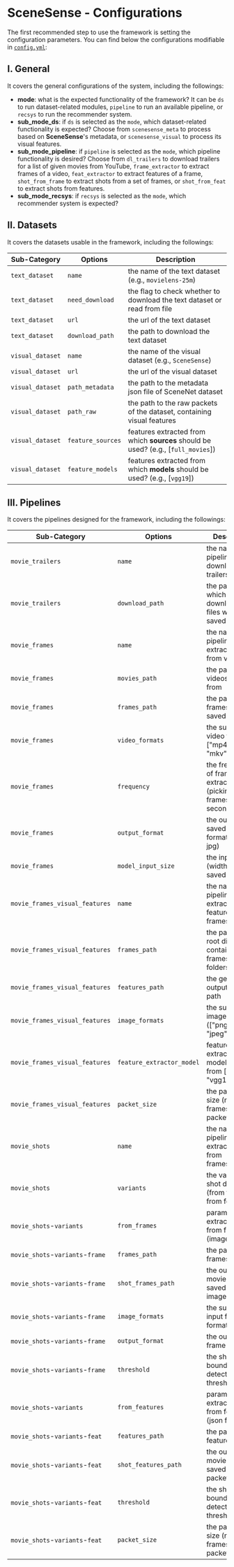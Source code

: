 # SceneSense - Configurations

The first recommended step to use the framework is setting the configuration parameters. You can find below the configurations modifiable in [`config.yml`](/config/config.yml):

## I. General

It covers the general configurations of the system, including the followings:

- **mode**: what is the expected functionality of the framework? It can be `ds` to run dataset-related modules, `pipeline` to run an available pipeline, or `recsys` to run the recommender system.
- **sub_mode_ds**: if `ds` is selected as the `mode`, which dataset-related functionality is expected? Choose from `scenesense_meta` to process based on **SceneSense**'s metadata, or `scenesense_visual` to process its visual features.
- **sub_mode_pipeline**: if `pipeline` is selected as the `mode`, which pipeline functionality is desired? Choose from `dl_trailers` to download trailers for a list of given movies from YouTube, `frame_extractor` to extract frames of a video, `feat_extractor` to extract features of a frame, `shot_from_frame` to extract shots from a set of frames, or `shot_from_feat` to extract shots from features.
- **sub_mode_recsys**: if `recsys` is selected as the `mode`, which recommender system is expected?

## II. Datasets

It covers the datasets usable in the framework, including the followings:

| Sub-Category     | Options           | Description                                                                       |
| ---------------- | ----------------- | --------------------------------------------------------------------------------- |
| `text_dataset`   | `name`            | the name of the text dataset (e.g., `movielens-25m`)                              |
| `text_dataset`   | `need_download`   | the flag to check whether to download the text dataset or read from file          |
| `text_dataset`   | `url`             | the url of the text dataset                                                       |
| `text_dataset`   | `download_path`   | the path to download the text dataset                                             |
| `visual_dataset` | `name`            | the name of the visual dataset (e.g., `SceneSense`)                               |
| `visual_dataset` | `url`             | the url of the visual dataset                                                     |
| `visual_dataset` | `path_metadata`   | the path to the metadata json file of SceneNet dataset                            |
| `visual_dataset` | `path_raw`        | the path to the raw packets of the dataset, containing visual features            |
| `visual_dataset` | `feature_sources` | features extracted from which **sources** should be used? (e.g., [`full_movies`]) |
| `visual_dataset` | `feature_models`  | features extracted from which **models** should be used? (e.g., [`vgg19`])        |

## III. Pipelines

It covers the pipelines designed for the framework, including the followings:

| Sub-Category                     | Options                   | Description                                                          |
| -------------------------------- | ------------------------- | -------------------------------------------------------------------- |
| `movie_trailers`                 | `name`                    | the name of the pipeline to download trailers                        |
| `movie_trailers`                 | `download_path`           | the path in which downloaded files will be saved                     |
| `movie_frames`                   | `name`                    | the name of the pipeline to extract frames from videos               |
| `movie_frames`                   | `movies_path`             | the path of the videos to read from                                  |
| `movie_frames`                   | `frames_path`             | the path of the frames to be saved                                   |
| `movie_frames`                   | `video_formats`           | the supported video franes ["mp4", "avi", "mkv"]                     |
| `movie_frames`                   | `frequency`               | the frequency of frames extraction (picking 'n' frames every second) |
| `movie_frames`                   | `output_format`           | the output saved frames format (e.g., jpg)                           |
| `movie_frames`                   | `model_input_size`        | the input size (width) of the saved frame                            |
| `movie_frames_visual_features`   | `name`                    | the name of the pipeline to extract visual features from frames      |
| `movie_frames_visual_features`   | `frames_path`             | the path to the root directory containing the frames in folders      |
| `movie_frames_visual_features`   | `features_path`           | the generated output features path                                   |
| `movie_frames_visual_features`   | `image_formats`           | the supported image formats (["png", "jpg", "jpeg"])                 |
| `movie_frames_visual_features`   | `feature_extractor_model` | feature extraction models (pick from ["incp3", "vgg19"])             |
| `movie_frames_visual_features`   | `packet_size`             | the packets size (number of frames in each packet)                   |
| `movie_shots`                    | `name`                    | the name of the pipeline to extract shots from frames/features       |
| `movie_shots`                    | `variants`                | the variants of shot detection (from frame or from feature)          |
| `movie_shots`-`variants`         | `from_frames`             | parameters to extract shots from frames (image files)                |
| `movie_shots`-`variants`-`frame` | `frames_path`             | the path to read frames from                                         |
| `movie_shots`-`variants`-`frame` | `shot_frames_path`        | the output movie shots saved as images                               |
| `movie_shots`-`variants`-`frame` | `image_formats`           | the supported input frames format                                    |
| `movie_shots`-`variants`-`frame` | `output_format`           | the output frame format                                              |
| `movie_shots`-`variants`-`frame` | `threshold`               | the shot boundaries detection threshold                              |
| `movie_shots`-`variants`         | `from_features`           | parameters to extract shots from features (json files)               |
| `movie_shots`-`variants`-`feat`  | `features_path`           | the path to read features from                                       |
| `movie_shots`-`variants`-`feat`  | `shot_features_path`      | the output movie shots saved as json packets                         |
| `movie_shots`-`variants`-`feat`  | `threshold`               | the shot boundaries detection threshold                              |
| `movie_shots`-`variants`-`feat`  | `packet_size`             | the packets size (number of frames in each packet)                   |

